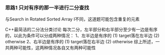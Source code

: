 ### 思路1 只对有序的那一半进行二分查找

与Search in Rotated Sorted Array I不同，这道题可能包含重复的元素


C++最简洁的二分法分类讨论
每次二分，左半部分和右半部分至少有一边是有序的，以此为条件可以分成两种情况：
1、左半边是有序的
(1) target落在左半边
(2) otherwise
2、右半边是有序的
(1) target落在右半边
(2) otherwise
综上所述，一共两种可能性，这两种情况各自又有两种可能性
